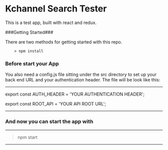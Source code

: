 # Kchannel Search Tester

This is a test app, built with react and redux.



###Getting Started###

There are two methods for getting started with this repo.


```
	> npm install
```

### Before start your App ###

You also need a config.js file sitting under the src directory to set up your back end URL and your authentication header. The file will be look like this:

---

export const AUTH_HEADER = 'YOUR AUTHENTICATION HEADER';

export const ROOT_API = 'YOUR API ROOT URL';

---

### And now you can start the app with ###
---
> npm start
---
